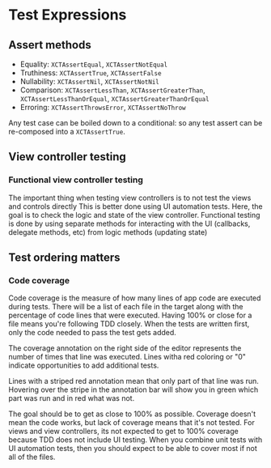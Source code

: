 #  Test Expressions

## Assert methods
- Equality: `XCTAssertEqual`, `XCTAssertNotEqual`
- Truthiness: `XCTAssertTrue`, `XCTAssertFalse`
- Nullability: `XCTAssertNil`, `XCTAssertNotNil`
- Comparison: `XCTAssertLessThan`, `XCTAssertGreaterThan`, `XCTAssertLessThanOrEqual`, `XCTAssertGreaterThanOrEqual`
- Erroring: `XCTAssertThrowsError`, `XCTAssertNoThrow`

Any test case can be boiled down to a conditional: so any test assert can be re-composed into a `XCTAssertTrue`.

## View controller testing
### Functional view controller testing
The important thing when testing view controllers is to not test the views and controls directly This is better done using UI automation tests. Here, the goal is to check the logic and state of the view controller.
Functional testing is done by using separate methods for interacting with the UI (callbacks, delegate methods, etc) from logic methods (updating state)

## Test ordering matters
### Code coverage
Code coverage is the measure of how many lines of app code are executed during tests. There will be a list of each file in the target along with the percentage of code lines that were executed. Having 100% or close for a file means you're following TDD closely. When the tests are written first, only the code needed to pass the test gets added. 

The coverage annotation on the right side of the editor represents the number of times that line was executed. Lines witha red coloring or "0" indicate opportunities to add additional tests.

Lines with a striped red annotation mean that only part of that line was run. Hovering over the stripe in the annotation bar will show you in green which part was run and in red what was not.

The goal should be to get as close to 100% as possible. Coverage doesn't mean the code works, but lack of coverage means that it's not tested. For views and view controllers, its not expected to get to 100% coverage because TDD does not include UI testing. When you combine unit tests with UI automation tests, then you should expect to be able to cover most if not all of the files.
